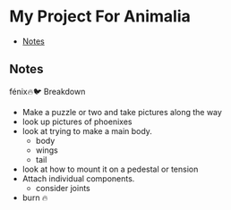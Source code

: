 # My Project For Animalia

<!-- [[scratch]] -->

- [Notes](#notes)

## Notes

fénix🔥🐦 Breakdown

- Make a puzzle or two and take pictures along the way
- look up pictures of phoenixes
- look at trying to make a main body.
  - body
  - wings
  - tail
- look at how to mount it on a pedestal or tension
- Attach individual components.
  - consider joints
- burn 🔥

